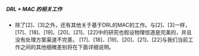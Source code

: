 


##### DRL + MAC 的相关工作
- 除了[2]、[3]之外，还有其他关于基于DRL的MAC的工作。与[2]、[3]一样，[17]、[18]、[19]、[20]、[21]、[22]中的研究也假设物理信道是完美的，并且没有处理方案渠道不完善。 [17]、[18]、[19]、[20]、[21]、[22]与我们当前工作之间的其他细微差别将在下面详细说明。